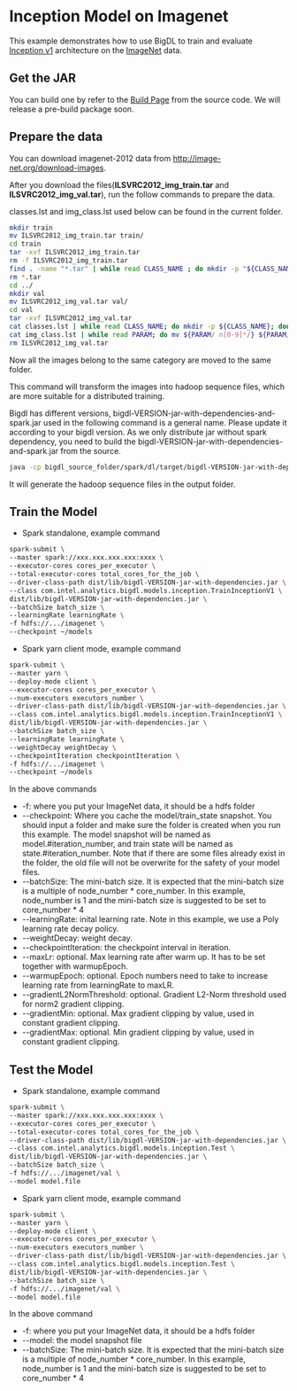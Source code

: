 # Inception Model on Imagenet
This example demonstrates how to use BigDL to train and evaluate [Inception v1](https://arxiv.org/abs/1409.4842) architecture on the [ImageNet](http://image-net.org/index) data.
## Get the JAR
You can build one by refer to the
[Build Page](https://bigdl-project.github.io/master/#ScalaUserGuide/install-build-src/) from the source code. We
will release a pre-build package soon.

## Prepare the data
You can download imagenet-2012 data from <http://image-net.org/download-images>.
 
After you download the files(**ILSVRC2012_img_train.tar** and **ILSVRC2012_img_val.tar**), 
run the follow commands to prepare the data.

classes.lst and img_class.lst used below can be found in the current folder.
```bash
mkdir train
mv ILSVRC2012_img_train.tar train/
cd train
tar -xvf ILSVRC2012_img_train.tar
rm -f ILSVRC2012_img_train.tar
find . -name "*.tar" | while read CLASS_NAME ; do mkdir -p "${CLASS_NAME%.tar}"; tar -xvf "${CLASS_NAME}" -C "${CLASS_NAME%.tar}"; done
rm *.tar
cd ../
mkdir val
mv ILSVRC2012_img_val.tar val/
cd val
tar -xvf ILSVRC2012_img_val.tar
cat classes.lst | while read CLASS_NAME; do mkdir -p ${CLASS_NAME}; done
cat img_class.lst | while read PARAM; do mv ${PARAM/ n[0-9]*/} ${PARAM/ILSVRC*JPEG /}; done
rm ILSVRC2012_img_val.tar
```

Now all the images belong to the same category are moved to the same folder.

This command will transform the images into hadoop sequence files, which are 
more suitable for a distributed training.

Bigdl has different versions, bigdl-VERSION-jar-with-dependencies-and-spark.jar used in the following command is a general name.
Please update it according to your bigdl version. As we only distribute jar without spark dependency, you need to build the
bigdl-VERSION-jar-with-dependencies-and-spark.jar from the source.

```bash
java -cp bigdl_source_folder/spark/dl/target/bigdl-VERSION-jar-with-dependencies-and-spark.jar com.intel.analytics.bigdl.models.utils.ImageNetSeqFileGenerator -f imagenet_folder -o output_folder -p cores_number
```

It will generate the hadoop sequence files in the output folder.

## Train the Model
* Spark standalone, example command
```bash
spark-submit \
--master spark://xxx.xxx.xxx.xxx:xxxx \
--executor-cores cores_per_executor \
--total-executor-cores total_cores_for_the_job \
--driver-class-path dist/lib/bigdl-VERSION-jar-with-dependencies.jar \
--class com.intel.analytics.bigdl.models.inception.TrainInceptionV1 \
dist/lib/bigdl-VERSION-jar-with-dependencies.jar \
--batchSize batch_size \
--learningRate learningRate \
-f hdfs://.../imagenet \
--checkpoint ~/models
```
* Spark yarn client mode, example command
```bash
spark-submit \
--master yarn \
--deploy-mode client \
--executor-cores cores_per_executor \
--num-executors executors_number \
--driver-class-path dist/lib/bigdl-VERSION-jar-with-dependencies.jar \
--class com.intel.analytics.bigdl.models.inception.TrainInceptionV1 \
dist/lib/bigdl-VERSION-jar-with-dependencies.jar \
--batchSize batch_size \
--learningRate learningRate \
--weightDecay weightDecay \
--checkpointIteration checkpointIteration \
-f hdfs://.../imagenet \
--checkpoint ~/models
```
In the above commands
* -f: where you put your ImageNet data, it should be a hdfs folder
* --checkpoint: Where you cache the model/train_state snapshot. You should input a folder and
make sure the folder is created when you run this example. The model snapshot will be named as
model.#iteration_number, and train state will be named as state.#iteration_number. Note that if
there are some files already exist in the folder, the old file will not be overwrite for the
safety of your model files.
* --batchSize: The mini-batch size. It is expected that the mini-batch size is a multiple of node_number *
core_number. In this example, node_number is 1 and the mini-batch size is suggested to be set to core_number * 4
* --learningRate: inital learning rate. Note in this example, we use a Poly learning rate decay
policy.
* --weightDecay: weight decay.
* --checkpointIteration: the checkpoint interval in iteration.
* --maxLr: optional. Max learning rate after warm up. It has to be set together with warmupEpoch.
* --warmupEpoch: optional. Epoch numbers need to take to increase learning rate from learningRate to maxLR.
* --gradientL2NormThreshold: optional. Gradient L2-Norm threshold used for norm2 gradient clipping.
* --gradientMin: optional. Max gradient clipping by value, used in constant gradient clipping.
* --gradientMax: optional. Min gradient clipping by value, used in constant gradient clipping.

## Test the Model
* Spark standalone, example command
```bash
spark-submit \
--master spark://xxx.xxx.xxx.xxx:xxxx \
--executor-cores cores_per_executor \
--total-executor-cores total_cores_for_the_job \
--driver-class-path dist/lib/bigdl-VERSION-jar-with-dependencies.jar \
--class com.intel.analytics.bigdl.models.inception.Test \
dist/lib/bigdl-VERSION-jar-with-dependencies.jar \
--batchSize batch_size \
-f hdfs://.../imagenet/val \
--model model.file
```
* Spark yarn client mode, example command
```bash
spark-submit \
--master yarn \
--deploy-mode client \
--executor-cores cores_per_executor \
--num-executors executors_number \
--driver-class-path dist/lib/bigdl-VERSION-jar-with-dependencies.jar \
--class com.intel.analytics.bigdl.models.inception.Test \
dist/lib/bigdl-VERSION-jar-with-dependencies.jar \
--batchSize batch_size \
-f hdfs://.../imagenet/val \
--model model.file
```
In the above command
* -f: where you put your ImageNet data, it should be a hdfs folder
* --model: the model snapshot file
* --batchSize: The mini-batch size. It is expected that the mini-batch size is a multiple of
node_number * core_number. In this example, node_number is 1 and the mini-batch size is suggested to be set to core_number * 4
